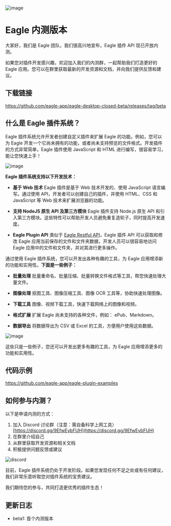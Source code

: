 ![image](https://user-images.githubusercontent.com/1012267/210714530-43347604-e180-4f71-a6c6-f133718ef1b8.png)

# Eagle 内测版本

大家好，我们是 Eagle 团队，我们很高兴地宣布，Eagle 插件 API 现已开放内测。

如果您对插件开发感兴趣，欢迎加入我们的内测群，一起帮助我们打造更好的 Eagle 应用。您可以在群里获取最新的开发资源和文档，并向我们提供反馈和建议。

## 下载链接
https://github.com/eagle-app/eagle-desktop-closed-beta/releases/tag/beta

## 什么是 Eagle 插件系统？
Eagle 插件系统允许开发者创建自定义插件来扩展 Eagle 的功能。例如，您可以为 Eagle 开发一个它尚未拥有的功能，或者尚未支持预览的文件格式。开发插件的方式非常简单，Eagle 插件使用 JavaScript 和 HTML 进行编写，很容易学习，能让您快速上手！

![image](https://user-images.githubusercontent.com/1012267/210714238-838c9e0d-2f68-4e0e-a833-8894245095fe.png)

**Eagle 插件系统支持以下开发技术：**

- **基于 Web 技术**
    Eagle 插件是基于 Web 技术开发的、使用 JavaScript 语言编写。通过使用 API，开发者可以创建自己的插件，并使用 HTML、CSS 和 JavaScript 等 Web 技术来扩展浏览器的功能。
    
- **支持 NodeJS 原生 API 及第三方模块**
    Eagle 插件支持 Node.js 原生 API 和引入第三方模块。这些特性可以帮助开发人员避免重复造轮子，同时提高开发速度。
    
- **Eagle Plugin API**
    类似于 [Eagle Restful API](https://www.yuque.com/augus-gsjgn/eagle-api)，Eagle 插件 API 可以获取和修改 Eagle 应用当前保存的文件和文件夹数据，开发人员可以很容易地访问 Eagle 应用中的文件和文件夹，并对其进行更多操作。
    
通过使用 Eagle 插件系统，您可以开发出各种有趣的工具，为 Eagle 应用增添新的功能和实用性。**下面是一些例子：**

- **批量处理**
    批量重命名、批量压缩、批量转换文件格式等工具，帮您快速处理大量文件。
    
- **图像处理**
    抠图工具、图像压缩工具、图像 OCR 工具等，协助快速处理图像。
    
- **下载工具**
    图像、视频下载工具，快速下载网络上的图像和视频。
    
- **格式扩展**
    扩展 Eagle 尚未支持的各种文件，例如： ePub、Markdown。
    
- **数据导出**
    将数据导出为 CSV 或 Excel 的工具，方便用户使用这些数据。

![image](https://user-images.githubusercontent.com/1012267/210714349-a8f6bfb0-8171-40d2-8184-d931423abb20.png)

这些只是一些例子，您还可以开发出更多有趣的工具，为 Eagle 应用增添更多的功能和实用性。

## 代码示例
https://github.com/eagle-app/eagle-plugin-examples

## 如何参与内测？

以下是申请内测的方式：

1. 加入 Discord 讨论群（注意：需自备科学上网工具）
[https://discord.gg/9EfwEybFUH](https://discord.gg/9EfwEybFUH)
2. 在群里介绍自己
3. 从群里获取开发资源和相关文档
4. 积极提供问题反馈或建议

![discord](https://user-images.githubusercontent.com/1012267/210761118-8b6a2f18-bf26-49a4-a2e3-16b4715d109f.png)

目前，Eagle 插件系统仍处于开发阶段。如果您发现任何不足之处或有任何建议，我们非常乐意听取您对插件系统的宝贵建议。

我们期待您的参与，共同打造更优秀的插件生态！

## 更新日志
- beta1: 首个内测版本

